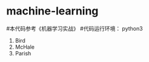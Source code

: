 # machine-learning
#本代码参考《机器学习实战》
#代码运行环境： python3
<ol>
<li>Bird</li>
<li>McHale</li>
<li>Parish</li>
</ol>
